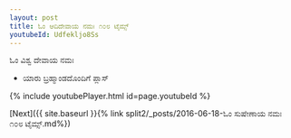 ```yaml
---
layout: post
title: ಓಂ ಆದಿದೇವಾಯ ನಮಃ ೧೦೮ ಟೈಮ್ಸ್
youtubeId: Udfekljo8Ss
---
```

 
 
 ಓಂ ವಿಶ್ವ ದೇವಾಯ ನಮಃ  
 
 -  ಯಾರು ಬ್ರಹ್ಮಾಂಡದೊಂದಿಗೆ ಪ್ಲಾಸ್ 
 
  
 
  
 
 
 
 
 
 


{% include youtubePlayer.html id=page.youtubeId %}
 
[Next]({{ site.baseurl }}{% link  split2/_posts/2016-06-18-ಓಂ ಸುಷೇಣಾಯ ನಮಃ ೧೦೮ ಟೈಮ್ಸ್.md%})
 
